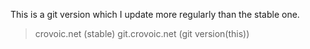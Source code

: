 This is a git version which I update more regularly than the stable one.
> crovoic.net (stable)
> git.crovoic.net (git version(this))
